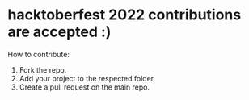 # hacktoberfest 2022 contributions are accepted :)

How to contribute:
1. Fork the repo.
2. Add your project to the respected folder.
3. Create a pull request on the main repo.

